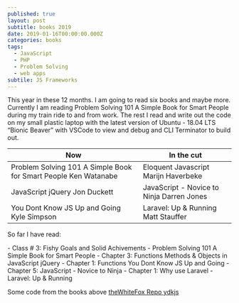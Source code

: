 ```yaml
---
published: true
layout: post
subtitle: books 2019
date: 2019-01-16T00:00:00.000Z
categories: books
tags:
  - JavaScript
  - PHP
  - Problem Solving
  - web apps
subtile: JS Frameworks
---
```


<p>This year in these 12 months. I am going to read six books and maybe more. Currently I am reading Problem Solving 101 A Simple Book for Smart People during my train ride to and from work. The rest I read and write out the code on my small plastic laptop with the latest version of Ubuntu - 18.04 LTS “Bionic Beaver” with VSCode to view and debug and CLI Terminator to build out.</p>

<table>
  <thead>
    <tr>
      <th>Now</th>
      <th>In the cut</th>
    </tr>
  </thead>
  <tbody>
    <tr>
      <td>Problem Solving 101 A Simple Book for Smart People Ken Watanabe </td>
      <td> Eloquent Javascript Marijn Haverbeke</td>
    </tr>
    <tr>
      <td>JavaScript jQuery Jon Duckett</td>
      <td>JavaScript - Novice to Ninja Darren Jones</td>
    </tr>
    <tr>
      <td>You Dont Know JS Up and Going Kyle Simpson</td>
      <td>Laravel: Up & Running Matt Stauffer</td>
    </tr>
  </tbody>
</table>


<p class="pt-3">So far I have read:</p>
  - Class # 3: Fishy Goals and Solid Achivements - Problem Solving 101 A Simple Book for Smart People
  - Chapter 3: Functions Methods & Objects in JavaScript jQuery 
  - Chapter 1: Functions You Dont Know JS Up and Going
  - Chapter 5: JavaScript - Novice to Ninja
  - Chapter 1: Why use Laravel - Laravel: Up & Running

<p>Some code from the books above <a href="https://github.com/theWhiteFox/ydkjs">theWhiteFox Repo ydkjs</a></p>
